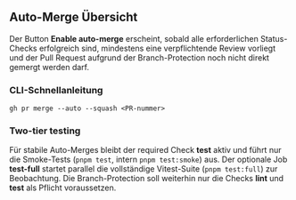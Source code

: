 ## Auto-Merge Übersicht

Der Button **Enable auto-merge** erscheint, sobald alle erforderlichen Status-Checks erfolgreich sind, mindestens eine verpflichtende Review vorliegt und der Pull Request aufgrund der Branch-Protection noch nicht direkt gemergt werden darf.

### CLI-Schnellanleitung
```
gh pr merge --auto --squash <PR-nummer>
```

### Two-tier testing

Für stabile Auto-Merges bleibt der required Check **test** aktiv und führt nur die Smoke-Tests (`pnpm test`, intern `pnpm test:smoke`) aus. Der optionale Job **test-full** startet parallel die vollständige Vitest-Suite (`pnpm test:full`) zur Beobachtung. Die Branch-Protection soll weiterhin nur die Checks **lint** und **test** als Pflicht voraussetzen.
